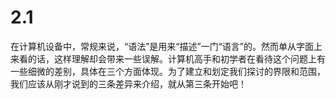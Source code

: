 # 2.1 

在计算机设备中，常规来说，“语法”是用来“描述”一门“语言”的。然而单从字面上来看的话，这样理解却会带来一些误解。计算机高手和初学者在看待这个问题上有一些细微的差别，具体在三个方面体现。为了建立和划定我们探讨的界限和范围，我们应该从刚才说到的三条差异来介绍，就从第三条开始吧！